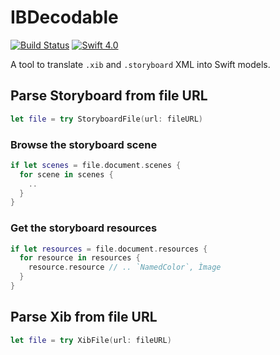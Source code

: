 # IBDecodable
[![Build Status](https://travis-ci.org/IBDecodable/IBDecodable.svg?branch=master)](https://travis-ci.org/IBDecodable/IBDecodable)
[![Swift 4.0](https://img.shields.io/badge/Swift-4.0-orange.svg?style=flat)](https://developer.apple.com/swift/)

A tool to translate `.xib` and `.storyboard` XML into Swift models.

## Parse Storyboard from file URL 
```swift
let file = try StoryboardFile(url: fileURL)
```

### Browse the storyboard scene

```swift
if let scenes = file.document.scenes {
  for scene in scenes {
    ..
  }
}
```

### Get the storyboard resources

```swift
if let resources = file.document.resources {
  for resource in resources {
    resource.resource // .. `NamedColor`, Ìmage
  }
}
```

## Parse Xib from file URL 
```swift
let file = try XibFile(url: fileURL)
```
